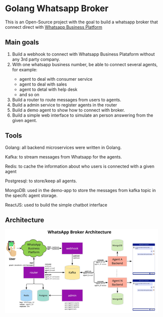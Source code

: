 # Golang Whatsapp Broker

This is an Open-Source project with the goal to build a whatsapp broker that connect direct with [Whatsapp Business Platform](https://developers.facebook.com/docs/whatsapp)


## Main goals
<ol> 
<li>Build a webhook to connect with Whatsapp Business Plataform without any 3rd party company. </li>
<li>With one whatsapp business number, be able to connect several agents, for example:</li>
<ul>
    <li>agent to deal with consumer service</li>
    <li>agent to deal with sales</li>
    <li>agent to detal with help desk</li>
    <li>and so on</li>
</ul>
<li> Build a router to route messages from users to agents. </li>
<li> Build a admin service to register agents in the router </li>
<li> Build a demo agent to show how to connect with broker. </li>
<li> Build a simple web interface to simulate an person answering from the given agent. </li>
</ol>


## Tools
Golang: all backend microservices were written in Golang.

Kafka: to stream messages from Whatsapp for the agents.

Redis: to cache the information about who users is connected with a given agent

Postgresql: to store/keep all agents.

MongoDB: used in the demo-app to store the messages from kafka topic in the specifc agent storage.

ReactJS: used to build the simple chatbot interface


## Architecture
![alt](assets/broker.jpg)